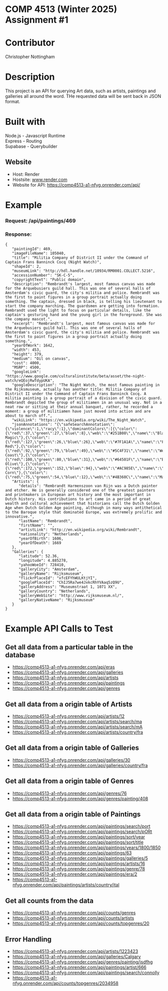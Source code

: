# COMP 4513 (Winter 2025) Assignment #1

# Contributor 
Christopher Nottingham 

# Description
This project is an API for querying Art data, such as artists, paintings and galleries all around the word. THe requested data will be sent back in JSON format. 

# Built with
Node.js - Javascript Runtime <br/>
Express - Routing <br />
Supabase - Querybuilder

## Website
- Host: Render
- Hostsite: www.render.com
- Website for API: https://comp4513-a1-nfyg.onrender.com/api/

# Example
### Request: /api/paintings/469
### Response:

```
{
   "paintingId": 469,
   "imageFileName": 105040,
   "title": "Militia Company of District II under the Command of Captain Frans Banninck Cocq (Night Watch)",
   "shapeId": 2,
   "museumLink": "http://hdl.handle.net/10934/RM0001.COLLECT.5216",
   "accessionNumber": "SK-C-5",
   "copyrightText": "Public domain",
   "description": "Rembrandt's largest, most famous canvas was made for the Arquebusiers guild hall. This was one of several halls of Amsterdam's civic guard, the city's militia and police. Rembrandt was the first to paint figures in a group portrait actually doing something. The captain, dressed in black, is telling his lieutenant to start the company marching. The guardsmen are getting into formation. Rembrandt used the light to focus on particular details, like the captain's gesturing hand and the young girl in the foreground. She was the company mascot.",
   "excerpt": "Rembrandt's largest, most famous canvas was made for the Arquebusiers guild hall. This was one of several halls of Amsterdam's civic guard, the city's militia and police. Rembrandt was the first to paint figures in a group portrait actually doing something.",
   "yearOfWork": 1642,
   "width": 453,
   "height": 379,
   "medium": "Oil on canvas",
   "cost": 4000,
   "MSRP": 4500,
   "googleLink": "https://www.google.com/culturalinstitute/beta/asset/the-night-watch/eQEojRwTdypUKA",
   "googleDescription": "The Night Watch, the most famous painting in the Rijksmuseum, actually has another title: Militia Company of District II under the Command of Captain Frans Banninck Cocq. A militia painting is a group portrait of a division of the civic guard. Rembrandt depicted the group of militiamen in an unusual way. Not in a neat row or sitting at their annual banquet, rather, he recorded a moment: a group of militiamen have just moved into action and are about to march off.",
   "wikiLink": "https://en.wikipedia.org/wiki/The_Night_Watch",
   "jsonAnnotations": "{\"safeSearchAnnotation\":{\"violence\":1,\"racy\":1},\"dominantColors\":[{\"color\":{\"red\":37,\"green\":27,\"blue\":8},\"web\":\"#251B08\",\"name\":\"Black Magic\"},{\"color\":{\"red\":127,\"green\":26,\"blue\":26},\"web\":\"#7F1A1A\",\"name\":\"Falu Red\"},{\"color\":{\"red\":92,\"green\":79,\"blue\":49},\"web\":\"#5C4F31\",\"name\":\"West Coast\"},{\"color\":{\"red\":100,\"green\":80,\"blue\":31},\"web\":\"#64501F\",\"name\":\"Bronze Olive\"},{\"color\":{\"red\":172,\"green\":152,\"blue\":94},\"web\":\"#AC985E\",\"name\":\"Barley Corn\"},{\"color\":{\"red\":75,\"green\":54,\"blue\":12},\"web\":\"#4B360C\",\"name\":\"Madras\"}]}",
   "Artists": {
      "details": "Rembrandt Harmenszoon van Rijn was a Dutch painter and etcher. He is generally considered one of the greatest painters and printmakers in European art history and the most important in Dutch history. His contributions to art came in a period of great wealth and cultural achievement that historians call the Dutch Golden Age when Dutch Golden Age painting, although in many ways antithetical to the Baroque style that dominated Europe, was extremely prolific and innovative.",
      "lastName": "Rembrandt",
      "firstName": "",
      "artistLink": "http://en.wikipedia.org/wiki/Rembrandt",
      "nationality": "Netherlands",
      "yearOfBirth": 1606,
      "yearOfDeath": 1669
   },
   "Galleries": {
      "latitude": 52.36,
      "longitude": 4.885278,
      "yahooWoeId": 728410,
      "galleryCity": "Amsterdam",
      "galleryName": "Rijksmuseum",
      "flickrPlaceId": "xfcEFYhWULKtjYI",
      "googlePlaceId": "ChIJ5Ra7we4JxkcRhYVAaq5zQ9U",
      "galleryAddress": "Museumstraat 1, 1071 XX",
      "galleryCountry": "Netherlands",
      "galleryWebSite": "http://www.rijksmuseum.nl/",
      "galleryNativeName": "Rijksmuseum"
   }
}
```

# Example API Calls to Test
## Get all data from a particular table in the database
- https://comp4513-a1-nfyg.onrender.com/api/eras 
- https://comp4513-a1-nfyg.onrender.com/api/galleries 
- https://comp4513-a1-nfyg.onrender.com/api/artists
- https://comp4513-a1-nfyg.onrender.com/api/paintings
- https://comp4513-a1-nfyg.onrender.com/api/genres
## Get all data from a origin table of Artists
- https://comp4513-a1-nfyg.onrender.com/api/artists/12
- https://comp4513-a1-nfyg.onrender.com/api/artists/search/ma
- https://comp4513-a1-nfyg.onrender.com/api/artists/search/mA
- https://comp4513-a1-nfyg.onrender.com/api/artists/country/fra
## Get all data from a origin table of Galleries
- https://comp4513-a1-nfyg.onrender.com/api/galleries/30
- https://comp4513-a1-nfyg.onrender.com/api/galleries/country/fra
## Get all data from a origin table of Genres
- https://comp4513-a1-nfyg.onrender.com/api/genres/76
- https://comp4513-a1-nfyg.onrender.com/api/genres/painting/408
## Get all data from a origin table of Paintings
- https://comp4513-a1-nfyg.onrender.com/api/paintings/search/port
- https://comp4513-a1-nfyg.onrender.com/api/paintings/search/pORt
- https://comp4513-a1-nfyg.onrender.com/api/paintings/sort/year
- https://comp4513-a1-nfyg.onrender.com/api/paintings/sort/title
- https://comp4513-a1-nfyg.onrender.com/api/paintings/years/1800/1850
- https://comp4513-a1-nfyg.onrender.com/api/paintings/63
- https://comp4513-a1-nfyg.onrender.com/api/paintings/galleries/5
- https://comp4513-a1-nfyg.onrender.com/api/paintings/artists/16
- https://comp4513-a1-nfyg.onrender.com/api/paintings/genre/78
- https://comp4513-a1-nfyg.onrender.com/api/paintings/era/2
- https://comp4513-a1-nfyg.onrender.com/api/paintings/artists/country/ital
## Get all counts from the data
- https://comp4513-a1-nfyg.onrender.com/api/counts/genres
- https://comp4513-a1-nfyg.onrender.com/api/counts/artists
- https://comp4513-a1-nfyg.onrender.com/api/counts/topgenres/20

## Error Handling
- https://comp4513-a1-nfyg.onrender.com/api/artists/1223423
- https://comp4513-a1-nfyg.onrender.com/api/galleries/Calgary
- https://comp4513-a1-nfyg.onrender.com/api/genres/painting/jsdfhg
- https://comp4513-a1-nfyg.onrender.com/api/paintings/artist/666
- https://comp4513-a1-nfyg.onrender.com/api/paintings/search/connolly
- https://comp4513-a1-nfyg.onrender.com/api/counts/topgenres/2034958
